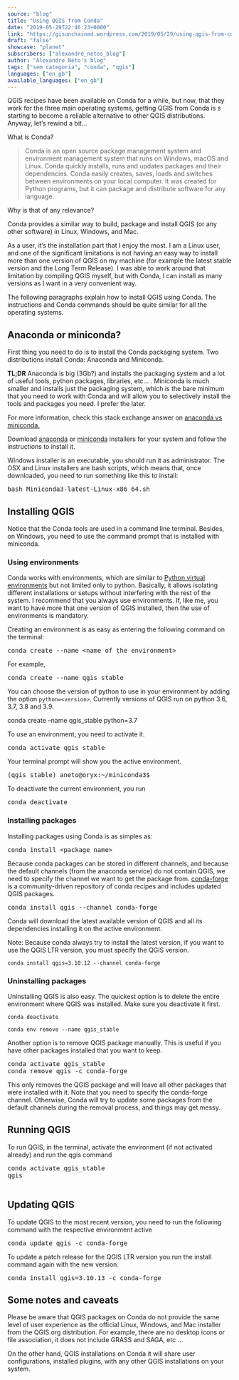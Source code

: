 ```yaml
---
source: "blog"
title: "Using QGIS from Conda"
date: "2019-05-29T22:46:23+0000"
link: "https://gisunchained.wordpress.com/2019/05/29/using-qgis-from-conda/"
draft: "false"
showcase: "planet"
subscribers: ["alexandre_netos_blog"]
author: "Alexandre Neto's blog"
tags: ["sem categoria", "conda", "qgis"]
languages: ["en_gb"]
available_languages: ["en_gb"]
---
```


<p>QGIS recipes have been available on Conda for a while, but now, that they work for the three main operating systems, getting QGIS from Conda is s starting to become a reliable alternative to other QGIS distributions. Anyway, let’s rewind a bit…</p>
<p>What is Conda?</p>
<blockquote><p>Conda is an open source package management system and environment management system that runs on Windows, macOS and Linux. Conda quickly installs, runs and updates packages and their dependencies. Conda easily creates, saves, loads and switches between environments on your local computer. It was created for Python programs, but it can package and distribute software for any language.</p></blockquote>
<p>Why is that of any relevance?</p>
<p>Conda provides a similar way to build, package and install QGIS (or any other software) in Linux, Windows, and Mac.</p>
<p>As a user, it’s the installation part that I enjoy the most. I am a Linux user, and one of the significant limitations is not having an easy way to install more than one version of QGIS on my machine (for example the latest stable version and the Long Term Release). I was able to work around that limitation by compiling QGIS myself, but with Conda, I can install as many versions as I want in a very convenient way.</p>
<p>The following paragraphs explain how to install QGIS using Conda. The instructions and Conda commands should be quite similar for all the operating systems.</p>
<h2>Anaconda or miniconda?</h2>
<p>First thing you need to do is to install the Conda packaging system. Two distributions install Conda: Anaconda and Miniconda.</p>
<p><strong>TL;DR</strong> Anaconda is big (3Gb?) and installs the packaging system and a lot of useful tools, python packages, libraries, etc… . Miniconda is much smaller and installs just the packaging system, which is the bare minimum that you need to work with Conda and will allow you to selectively install the tools and packages you need. I prefer the later.</p>
<p>For more information, check this stack exchange answer on <a href="https://stackoverflow.com/a/45421527/1918685">anaconda vs miniconda.</a></p>
<p>Download <a href="https://www.anaconda.com/distribution/">anaconda</a> or <a class="" href="https://docs.conda.io/en/latest/miniconda.html">miniconda</a> installers for your system and follow the instructions to install it.</p>
<p>Windows installer is an executable, you should run it as administrator. The OSX and Linux installers are bash scripts, which means that, once downloaded, you need to run something like this to install:</p>
<pre>bash Miniconda3-latest-Linux-x86_64.sh</pre>
<h2>Installing QGIS</h2>
<p>Notice that the Conda tools are used in a command line terminal. Besides, on Windows, you need to use the command prompt that is installed with miniconda.</p>
<h3>Using environments</h3>
<p>Conda works with environments, which are similar to <a href="https://virtualenv.pypa.io/en/latest/">Python virtual environments</a> but not limited only to python. Basically, it allows isolating different installations or setups without interfering with the rest of the system. I recommend that you always use environments. If, like me, you want to have more that one version of QGIS installed, then the use of environments is mandatory.</p>
<p>Creating an environment is as easy as entering the following command on the terminal:</p>
<pre>conda create --name &lt;name_of_the_environment&gt;</pre>
<p>For example,</p>
<pre>conda create --name qgis_stable</pre>
<p>You can choose the version of python to use in your environment by adding the option <code>python=&lt;version&gt;</code>. Currently versions of QGIS run on python 3.6, 3.7, 3.8 and 3.9.</p>
<p>conda create –name qgis_stable python=3.7</p>
<p>To use an environment, you need to activate it.</p>
<pre>conda activate qgis_stable</pre>
<p>Your terminal prompt will show you the active environment.</p>
<pre>(qgis_stable) aneto@oryx:~/miniconda3$</pre>
<p>To deactivate the current environment, you run</p>
<pre>conda deactivate</pre>
<h3>Installing packages</h3>
<p>Installing packages using Conda is as simples as:</p>
<pre>conda install &lt;package_name&gt;</pre>
<p>Because conda packages can be stored in different channels, and because the default channels (from the anaconda service) do not contain QGIS, we need to specify the channel we want to get the package from. <a href="https://conda-forge.org/">conda-forge</a> is a community-driven repository of conda recipes and includes updated QGIS packages.</p>
<pre>conda install qgis --channel conda-forge</pre>
<p>Conda will download the latest available version of QGIS and all its dependencies installing it on the active environment.</p>
<p>Note: Because conda always try to install the latest version, if you want to use the QGIS LTR version, you must specify the QGIS version.</p>
<p><code>conda install qgis=3.10.12 --channel conda-forge</code></p>
<h3>Uninstalling packages</h3>
<p>Uninstalling QGIS is also easy. The quickest option is to delete the entire environment where QGIS was installed. Make sure you deactivate it first.</p>
<p><code>conda deactivate<br/>
conda env remove --name qgis_stable</code></p>
<p>Another option is to remove QGIS package manually. This is useful if you have other packages installed that you want to keep.</p>
<pre>conda activate qgis_stable
conda remove qgis -c conda-forge</pre>
<p>This only removes the QGIS package and will leave all other packages that were installed with it. Note that you need to specify the conda-forge channel. Otherwise, Conda will try to update some packages from the default channels during the removal process, and things may get messy.</p>
<h2><strong>Running QGIS</strong></h2>
<p>To run QGIS, in the terminal, activate the environment (if not activated already) and run the qgis command</p>
<pre>conda activate qgis_stable
qgis

</pre>
<h2>Updating QGIS</h2>
<p>To update QGIS to the most recent version, you need to run the following command with the respective environment active</p>
<pre>conda update qgis -c conda-forge</pre>
<p>To update a patch release for the QGIS LTR version you run the install command again with the new version:</p>
<pre>conda install qgis=3.10.13 -c conda-forge</pre>
<h2>Some notes and caveats</h2>
<p>Please be aware that QGIS packages on Conda do not provide the same level of user experience as the official Linux, Windows, and Mac installer from the QGIS.org distribution. For example, there are no desktop icons or file association, it does not include GRASS and SAGA, etc …</p>
<p>On the other hand, QGIS installations on Conda it will share user configurations, installed plugins, with any other QGIS installations on your system.</p>
